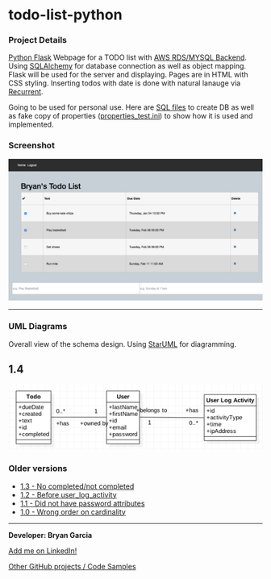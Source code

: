 # todo-list-python

### Project Details
[Python Flask](http://flask.pocoo.org) Webpage for a TODO list with [AWS RDS/MYSQL Backend](https://aws.amazon.com/rds/mysql/). Using [SQLAlchemy](http://flask-sqlalchemy.pocoo.org/) for database connection as well as object mapping. Flask will be used for the server and displaying. Pages are in HTML with CSS styling. Inserting todos with date is done with natural lanauge via [Recurrent](https://github.com/kvh/recurrent).

Going to be used for personal use. Here are [SQL files](https://github.com/bryangarcia831/todo-list-python/tree/master/Resources) to create DB as well as fake copy of properties ([properties_test.ini](https://raw.githubusercontent.com/bryangarcia831/todo-list-python/master/properties_test.ini)) to show how it is used and implemented.


### Screenshot
![alt text](https://raw.githubusercontent.com/bryangarcia831/todo-list-python/master/images/Screenshots/screenshot_1.0.png "Version 1.4 UML")

***

### UML Diagrams
Overall view of the schema design. Using [StarUML](http://staruml.io) for diagramming.
## 1.4
![alt text](https://raw.githubusercontent.com/bryangarcia831/todo-list-python/master/images/UMLs/TODO-UML-1.4.png "Version 1.4 UML")
### Older versions
* [1.3 - No completed/not completed](https://raw.githubusercontent.com/bryangarcia831/todo-list-python/master/images/UMLs/TODO-UML-1.2.png) 
* [1.2 - Before user_log_activity](https://raw.githubusercontent.com/bryangarcia831/todo-list-python/master/images/UMLs/TODO-UML-1.2.png) 
* [1.1 - Did not have password attributes](https://raw.githubusercontent.com/bryangarcia831/todo-list-python/master/images/UMLs/TODO-UML-1.1.png) 
* [1.0 - Wrong order on cardinality](https://raw.githubusercontent.com/bryangarcia831/todo-list-python/master/images/UMLs/TODO-UML-1.0.png) 

*** 

**Developer: Bryan Garcia**

[Add me on LinkedIn!](https://www.linkedin.com/in/bryangarcia831 "LinkedIn")

[Other GitHub projects / Code Samples](https://github.com/bryangarcia831)